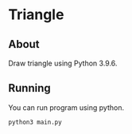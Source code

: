 # Triangle
## About
Draw triangle using Python 3.9.6.
## Running
You can run program using python.
```
python3 main.py
```
